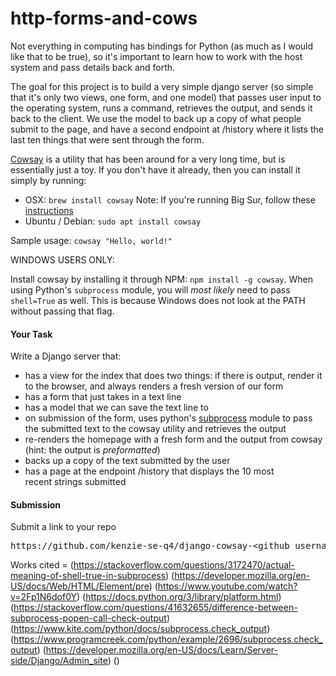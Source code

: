 # http-forms-and-cows

Not everything in computing has bindings for Python (as much as I would like that to be true), so it's important to learn how to work with the host system and pass details back and forth.

The goal for this project is to build a very simple django server (so simple that it's only two views, one form, and one model) that passes user input to the operating system, runs a command, retrieves the output, and sends it back to the client. We use the model to back up a copy of what people submit to the page, and have a second endpoint at /history where it lists the last ten things that were sent through the form.

[Cowsay](https://en.wikipedia.org/wiki/Cowsay) is a utility that has been around for a very long time, but is essentially just a toy. If you don't have it already, then you can install it simply by running:

- OSX: `brew install cowsay` Note: If you're running Big Sur, follow these [instructions](http://macappstore.org/cowsay/)
- Ubuntu / Debian: `sudo apt install cowsay`

Sample usage: `cowsay "Hello, world!"`

WINDOWS USERS ONLY:

Install cowsay by installing it through NPM: `npm install -g cowsay`. When using Python's `subprocess` module, you will *most likely* need to pass `shell=True` as well. This is because Windows does not look at the PATH without passing that flag.

#### **Your Task**

Write a Django server that:

- has a view for the index that does two things: if there is output, render it to the browser, and always renders a fresh version of our form
- has a form that just takes in a text line
- has a model that we can save the text line to
- on submission of the form, uses python's [subprocess](https://docs.python.org/3/library/subprocess.html) module to pass the submitted text to the cowsay utility and retrieves the output
- re-renders the homepage with a fresh form and the output from cowsay (hint: the output is _preformatted_)
- backs up a copy of the text submitted by the user
- has a page at the endpoint /history that displays the 10 most recent strings submitted

#### **Submission**

Submit a link to your repo

<pre>https://github.com/kenzie-se-q4/django-cowsay-&ltgithub_username&gt</pre>

Works cited =
(https://stackoverflow.com/questions/3172470/actual-meaning-of-shell-true-in-subprocess)
(https://developer.mozilla.org/en-US/docs/Web/HTML/Element/pre)
(https://www.youtube.com/watch?v=2Fp1N6dof0Y)
(https://docs.python.org/3/library/platform.html)
(https://stackoverflow.com/questions/41632655/difference-between-subprocess-popen-call-check-output)
(https://www.kite.com/python/docs/subprocess.check_output)
(https://www.programcreek.com/python/example/2696/subprocess.check_output)
(https://developer.mozilla.org/en-US/docs/Learn/Server-side/Django/Admin_site)
()
